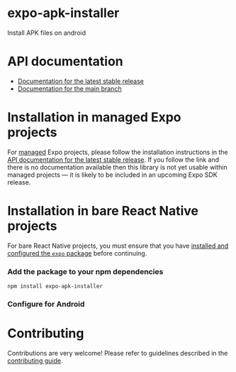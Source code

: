 # expo-apk-installer

Install APK files on android

# API documentation

- [Documentation for the latest stable release](https://docs.expo.dev/versions/latest/sdk/apk-installer/)
- [Documentation for the main branch](https://docs.expo.dev/versions/unversioned/sdk/apk-installer/)

# Installation in managed Expo projects

For [managed](https://docs.expo.dev/archive/managed-vs-bare/) Expo projects, please follow the installation instructions in the [API documentation for the latest stable release](#api-documentation). If you follow the link and there is no documentation available then this library is not yet usable within managed projects &mdash; it is likely to be included in an upcoming Expo SDK release.

# Installation in bare React Native projects

For bare React Native projects, you must ensure that you have [installed and configured the `expo` package](https://docs.expo.dev/bare/installing-expo-modules/) before continuing.

### Add the package to your npm dependencies

```
npm install expo-apk-installer
```

### Configure for Android





# Contributing

Contributions are very welcome! Please refer to guidelines described in the [contributing guide]( https://github.com/expo/expo#contributing).
